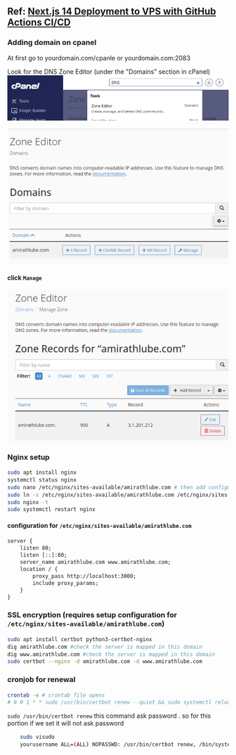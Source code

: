 ## Ref: [Next.js 14 Deployment to VPS with GitHub Actions CI/CD](https://www.youtube.com/watch?v=fkzpywlJcMA)

### Adding domain on cpanel
At first go to yourdomain.com/cpanle or yourdomain.com:2083

Look for the DNS Zone Editor (under the "Domains" section in cPanel)
![alt text](images/image.png)

![alt text](images/image-1.png)

#### click `Manage`
![alt text](images/image-2.png)

### Nginx setup

```sh
sudo apt install nginx
systemctl status nginx
sudo nano /etc/nginx/sites-available/amirathlube.com # then add configuration
sudo ln -s /etc/nginx/sites-available/amirathlube.com /etc/nginx/sites-enabled/
sudo nginx -t
sudo systemctl restart nginx
```

#### configuration for `/etc/nginx/sites-available/amirathlube.com`
```text
server {
    listen 80;
    listen [::]:80;
    server_name amirathlube.com www.amirathlube.com;
    location / {
        proxy_pass http://localhost:3000;
        include proxy_params;
    }
}
```

### SSL encryption (requires setup configuration for `/etc/nginx/sites-available/amirathlube.com`)


```sh
sudo apt install certbot python3-certbot-nginx
dig amirathlube.com #check the server is mapped in this domain
dig www.amirathlube.com #check the server is mapped in this domain
sudo certbot --nginx -d amirathlube.com -d www.amirathlube.com 
```

### cronjob for renewal
```sh
crontab -e # crontab file opens
# 0 0 1 * * sudo /usr/bin/certbot renew --quiet && sudo systemctl reload nginx (put this on the crontab file)
```

`sudo /usr/bin/certbot renew` this command ask password . so for this portion if we set it will not ask password
```sh
    sudo visudo
    yourusername ALL=(ALL) NOPASSWD: /usr/bin/certbot renew, /bin/systemctl reload nginx # this command will now not ask password later
```
